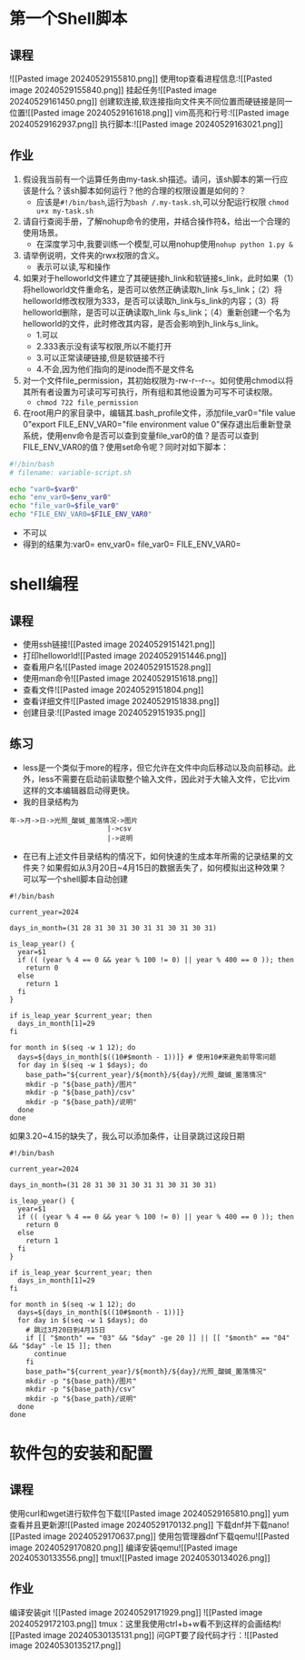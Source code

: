 # 第一个Shell脚本
## 课程
![[Pasted image 20240529155810.png]]
使用top查看进程信息:![[Pasted image 20240529155840.png]]
挂起任务![[Pasted image 20240529161450.png]]
创建软连接,软连接指向文件夹不同位置而硬链接是同一位置![[Pasted image 20240529161618.png]]
vim高亮和行号:![[Pasted image 20240529162937.png]]
执行脚本:![[Pasted image 20240529163021.png]]
## 作业
1. 假设我当前有一个运算任务由my-task.sh描述。请问，该sh脚本的第一行应该是什么？该sh脚本如何运行？他的合理的权限设置是如何的？
	- 应该是`#!/bin/bash`,运行为`bash /.my-task.sh`,可以分配运行权限 `chmod u+x my-task.sh`
2. 请自行查阅手册，了解nohup命令的使用，并结合操作符&，给出一个合理的使用场景。
	- 在深度学习中,我要训练一个模型,可以用nohup使用`nohup python 1.py &`
3. 请举例说明，文件夹的rwx权限的含义。
	- 表示可以读,写和操作
4. 如果对于helloworld文件建立了其硬链接h_link和软链接s_link，此时如果（1）将helloworld文件重命名，是否可以依然正确读取h_link 与s_link；（2）将helloworld修改权限为333，是否可以读取h_link与s_link的内容；（3）将helloworld删除，是否可以正确读取h_link 与s_link；（4）重新创建一个名为helloworld的文件，此时修改其内容，是否会影响到h_link与s_link。
	- 1.可以
	- 2.333表示没有读写权限,所以不能打开
	- 3.可以正常读硬链接,但是软链接不行
	- 4.不会,因为他们指向的是inode而不是文件名
5. 对一个文件file_permission，其初始权限为-rw-r--r--。如何使用chmod以将其所有者设置为可读可写可执行，所有组和其他设置为可写不可读权限。
	- `chmod 722 file_permission`
6. 在root用户的家目录中，编辑其.bash_profile文件，添加file_var0="file value 0"export FILE_ENV_VAR0="file environment value 0"保存退出后重新登录系统，使用env命令是否可以查到变量file_var0的值？是否可以查到FILE_ENV_VAR0的值？使用set命令呢？同时对如下脚本：
```sh
#!/bin/bash
# filename: variable-script.sh

echo "var0=$var0"
echo "env_var0=$env_var0"
echo "file_var0=$file_var0"
echo "FILE_ENV_VAR0=$FILE_ENV_VAR0"
```
- 不可以
- 得到的结果为:var0=
				env_var0=
				file_var0=
				FILE_ENV_VAR0=

# shell编程
## 课程
- 使用ssh链接![[Pasted image 20240529151421.png]]
- 打印helloworld![[Pasted image 20240529151446.png]]
- 查看用户名![[Pasted image 20240529151528.png]]
- 使用man命令![[Pasted image 20240529151618.png]]
- 查看文件![[Pasted image 20240529151804.png]]
- 查看详细文件![[Pasted image 20240529151838.png]]
- 创建目录:![[Pasted image 20240529151935.png]]
## 练习
- less是一个类似于more的程序，但它允许在文件中向后移动以及向前移动。此外，less不需要在启动前读取整个输入文件，因此对于大输入文件，它比vim这样的文本编辑器启动得更快。
- 我的目录结构为
```shell
年->月->日->光照_酸碱_菌落情况->图片
						|->csv
						|->说明
```
- 在已有上述文件目录结构的情况下，如何快速的生成本年所需的记录结果的文件夹？如果假如从3月20日~4月15日的数据丢失了，如何模拟出这种效果？
可以写一个shell脚本自动创建
```shell
#!/bin/bash

current_year=2024

days_in_month=(31 28 31 30 31 30 31 31 30 31 30 31)

is_leap_year() {
  year=$1
  if (( (year % 4 == 0 && year % 100 != 0) || year % 400 == 0 )); then
    return 0
  else
    return 1
  fi
}

if is_leap_year $current_year; then
  days_in_month[1]=29
fi

for month in $(seq -w 1 12); do
  days=${days_in_month[$((10#$month - 1))]} # 使用10#来避免前导零问题
  for day in $(seq -w 1 $days); do
    base_path="${current_year}/${month}/${day}/光照_酸碱_菌落情况"
    mkdir -p "${base_path}/图片"
    mkdir -p "${base_path}/csv"
    mkdir -p "${base_path}/说明"
  done
done
```
如果3.20~4.15的缺失了，我么可以添加条件，让目录跳过这段日期
```shell
#!/bin/bash

current_year=2024

days_in_month=(31 28 31 30 31 30 31 31 30 31 30 31)

is_leap_year() {
  year=$1
  if (( (year % 4 == 0 && year % 100 != 0) || year % 400 == 0 )); then
    return 0
  else
    return 1
  fi
}

if is_leap_year $current_year; then
  days_in_month[1]=29
fi

for month in $(seq -w 1 12); do
  days=${days_in_month[$((10#$month - 1))]}
  for day in $(seq -w 1 $days); do
    # 跳过3月20日到4月15日
    if [[ "$month" == "03" && "$day" -ge 20 ]] || [[ "$month" == "04" && "$day" -le 15 ]]; then
      continue
    fi
    base_path="${current_year}/${month}/${day}/光照_酸碱_菌落情况"
    mkdir -p "${base_path}/图片"
    mkdir -p "${base_path}/csv"
    mkdir -p "${base_path}/说明"
  done
done
```

# 软件包的安装和配置
## 课程
使用curl和wget进行软件包下载![[Pasted image 20240529165810.png]]
yum查看并且更新源![[Pasted image 20240529170132.png]]
下载dnf并下载nano![[Pasted image 20240529170637.png]]
使用包管理器dnf下载qemu![[Pasted image 20240529170820.png]]
编译安装qemu![[Pasted image 20240530133556.png]]
tmux![[Pasted image 20240530134026.png]]
## 作业
编译安装git
![[Pasted image 20240529171929.png]]
![[Pasted image 20240529172103.png]]
tmux：这里我使用ctrl+b+w看不到这样的会画结构![[Pasted image 20240530135131.png]]
问GPT要了段代码才行：![[Pasted image 20240530135217.png]]
